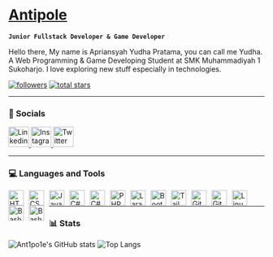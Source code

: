 # <a href=https://ant1po1e.vercel.app>Antipole</a>

**`Junior Fullstack Developer & Game Developer`**

Hello there, My name is Apriansyah Yudha Pratama, you can call me Yudha. A Web Programming & Game Developing Student at SMK Muhammadiyah 1 Sukoharjo. I love exploring new stuff especially in technologies.

   <p align="left">
      <a href="https://github.com/ant1po1e?tab=followers">
         <img alt="followers" title="Follow me on Github" src="https://custom-icon-badges.demolab.com/github/followers/ant1po1e?color=236ad3&labelColor=1155ba&style=for-the-badge&logo=person-    add&label=Follow&logoColor=white"/></a>
      <a href="https://github.com/ant1po1e?tab=repositories&sort=stargazers">
         <img alt="total stars" title="Total stars on GitHub" src="https://custom-icon-badges.demolab.com/github/stars/ant1po1e?color=55960c&style=for-the-badge&labelColor=488207&logo=star"/></a>
   </p>

---

### 📱 Socials

<p align="left">
   <a href="https://www.linkedin.com/in/yudha-pratama-805795265" target="blank">
      <img alt="Linkedin" src="https://icongr.am/fontawesome/linkedin.svg?size=64&color=ffffff" width="40" />
   </a>
   <a href="https://instagram.com/_ant1po1e" target="blank">
      <img alt="Instagram" src="https://icongr.am/fontawesome/instagram.svg?size=64&color=ffffff" width="40" />
   </a>
   <a href="https://twitter.com/apolantipole" target="blank">
      <img alt="Twitter" src="https://icongr.am/fontawesome/twitter.svg?size=64&color=ffffff" width="40" />
   </a>
</p>

---

### 💻 Languages and Tools

<img align="left" alt="HTML" width="30px" style="margin-right:10px;" src="https://cdn.jsdelivr.net/gh/devicons/devicon/icons/html5/html5-plain.svg" />
<img align="left" alt="CSS" width="30px" style="margin-right:10px;" src="https://cdn.jsdelivr.net/gh/devicons/devicon/icons/css3/css3-plain.svg" />
<img align="left" alt="JavaScript" width="30px" style="margin-right:10px;" src="https://cdn.jsdelivr.net/gh/devicons/devicon/icons/javascript/javascript-plain.svg" />
<img align="left" alt="C#" width="30px" style="margin-right:10px;" src="https://cdn.jsdelivr.net/gh/devicons/devicon/icons/csharp/csharp-plain.svg" />
<img align="left" alt="C#" width="30px" style="margin-right:10px;" src="https://cdn.jsdelivr.net/gh/devicons/devicon/icons/go/go-original-wordmark.svg" />
<img align="left" alt="PHP" width="30px" style="margin-right:10px;" src="https://cdn.jsdelivr.net/gh/devicons/devicon/icons/php/php-plain.svg" />
<img align="left" alt="Laravel" width="30px" style="margin-right:10px;" src="https://cdn.jsdelivr.net/gh/devicons/devicon/icons/laravel/laravel-plain.svg" />
<img align="left" alt="Bootstrap" width="30px" style="margin-right:10px;" src="https://cdn.jsdelivr.net/gh/devicons/devicon/icons/bootstrap/bootstrap-plain.svg" />
<img align="left" alt="TailwindCSS" width="30px" style="margin-right:10px;" src="https://cdn.jsdelivr.net/gh/devicons/devicon/icons/tailwindcss/tailwindcss-plain.svg" />
<img align="left" alt="GitHub" width="30px" style="margin-right:10px;" src="https://cdn.jsdelivr.net/gh/devicons/devicon/icons/github/github-original.svg" />
<img align="left" alt="Git" width="30px" style="margin-right:10px;" src="https://cdn.jsdelivr.net/gh/devicons/devicon/icons/git/git-plain.svg" />
<img align="left" alt="Linux" width="30px" style="margin-right:10px;" src="https://cdn.jsdelivr.net/gh/devicons/devicon/icons/linux/linux-original.svg" />
<img align="left" alt="Bash" width="30px" style="margin-right:10px;" src="https://cdn.jsdelivr.net/gh/devicons/devicon/icons/bash/bash-plain.svg" />
<img align="left" alt="Bash" width="30px" style="margin-right:10px;" src="https://cdn.jsdelivr.net/gh/devicons/devicon/icons/unity/unity-original.svg" />
<br />

---

### 📊 Stats

![Ant1po1e's GitHub stats](https://github-readme-stats.vercel.app/api?username=ant1po1e&show_icons=true&theme=transparent)
![Top Langs](https://github-readme-stats.vercel.app/api/top-langs/?username=ant1po1e&layout=compact&theme=transparent)
